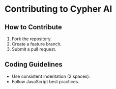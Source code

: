 # Contributing to Cypher AI

## How to Contribute
1. Fork the repository.
2. Create a feature branch.
3. Submit a pull request.

## Coding Guidelines
- Use consistent indentation (2 spaces).
- Follow JavaScript best practices.
